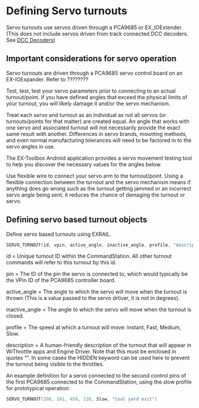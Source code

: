 # Defining Servo turnouts

Servo turnouts use servos driven through a PCA9685 or EX_IOExtender. (This does not include servos driven from track connected DCC decoders. See [DCC Decoders](/docs/exrail/Cookbooks/Turnouts/Defining%20DCC%20Turnouts.md))

## Important considerations for servo operation

Servo turnouts are driven through a PCA9685 servo control board on an EX-IOExpander. Refer to ????????

Test, test, test your servo parameters prior to connecting to an actual turnout/point. If you have defined angles that exceed the physical limits of your turnout, you will likely damage it and/or the servo mechanism.

Treat each servo and turnout as an individual as not all servos (or turnouts/points for that matter) are created equal. An angle that works with one servo and associated turnout will not necessarily provide the exact same result with another. Differences in servo brands, mounting methods, and even normal manufacturing tolerances will need to be factored in to the servo angles in use.

The EX-Toolbox Android application provides a servo movement testing tool to help you discover the necessary values for the angles below.

Use flexible wire to connect your servo arm to the turnout/point. Using a flexible connection between the turnout and the servo mechanism means if anything does go wrong such as the turnout getting jammed or an incorrect servo angle being sent, it reduces the chance of damaging the turnout or servo.

## Defining servo based turnout objects

Define servo based turnouts using EXRAIL.

```cpp
SERVO_TURNOUT(id, vpin, active_angle, inactive_angle, profile, "description")
```

id = Unique turnout ID within the CommandStation. All other turnout commands will refer to this turnout by this id.

pin = The ID of the pin the servo is connected to, which would typically be the VPin ID of the PCA9685 controller board.

active_angle = The angle to which the servo will move when the turnout is thrown (This is a value passed to the servo drtiver, it is not in degrees).

inactive_angle = The angle to which the servo will move when the turnout is closed.

profile = The speed at which a turnout will move: Instant, Fast, Medium, Slow.

description = A human-friendly description of the turnout that will appear in WiThrottle apps and Engine Driver. Note that this must be enclosed in quotes “”. In some cases the HIDDEN keyword can be used here to prevent the turnout being visible to the throttles.

An example definition for a servo connected to the second control pins of the first PCA9685 connected to the CommandStation, using the slow profile for prototypical operation:

```cpp
SERVO_TURNOUT(200, 101, 450, 110, Slow, "Coal yard exit")
```
